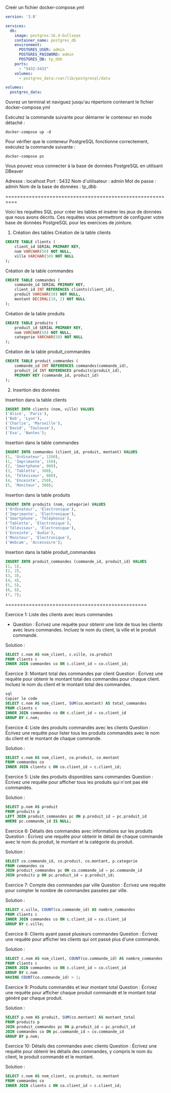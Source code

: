 
Creér un fichier docker-compose.yml

```yaml
version: '3.8'

services:
  db:
    image: postgres:16.4-bullseye
    container_name: postgres_db
    environment:
      POSTGRES_USER: admin
      POSTGRES_PASSWORD: admin
      POSTGRES_DB: tp_dbb
    ports:
      - "5432:5432"
    volumes:
      - postgres_data:/var/lib/postgresql/data

volumes:
  postgres_data:
```

Ouvrez un terminal et naviguez jusqu'au répertoire contenant le fichier docker-compose.yml

Exécutez la commande suivante pour démarrer le conteneur en mode détaché :

```console
docker-compose up -d
```

Pour vérifier que le conteneur PostgreSQL fonctionne correctement, exécutez la commande suivante :

```console
docker-compose ps
```

Vous pouvez vous connecter à la base de données PostgreSQL en utilisant DBeaver

Adresse : localhost
Port : 5432
Nom d'utilisateur : admin
Mot de passe : admin
Nom de la base de données : tp_dbb


==========================================================

Voici les requêtes SQL pour créer les tables et insérer les jeux de données que nous avons décrits. Ces requêtes vous permettront de configurer votre base de données PostgreSQL pour les exercices de jointure.

1. Création des tables
Création de la table clients
```sql
CREATE TABLE clients (
    client_id SERIAL PRIMARY KEY,
    nom VARCHAR(50) NOT NULL,
    ville VARCHAR(50) NOT NULL
);
```

Création de la table commandes

```sql
CREATE TABLE commandes (
    commande_id SERIAL PRIMARY KEY,
    client_id INT REFERENCES clients(client_id),
    produit VARCHAR(50) NOT NULL,
    montant DECIMAL(10, 2) NOT NULL
);
```
Création de la table produits

```sql
CREATE TABLE produits (
    produit_id SERIAL PRIMARY KEY,
    nom VARCHAR(50) NOT NULL,
    categorie VARCHAR(50) NOT NULL
);
```
Création de la table produit_commandes

```sql
CREATE TABLE produit_commandes (
    commande_id INT REFERENCES commandes(commande_id),
    produit_id INT REFERENCES produits(produit_id),
    PRIMARY KEY (commande_id, produit_id)
);
```

2. Insertion des données

Insertion dans la table clients

```sql
INSERT INTO clients (nom, ville) VALUES
('Alice', 'Paris'),
('Bob', 'Lyon'),
('Charlie', 'Marseille'),
('David', 'Toulouse'),
('Eva', 'Nantes');
```

Insertion dans la table commandes

```sql
INSERT INTO commandes (client_id, produit, montant) VALUES
(1, 'Ordinateur', 1200),
(1, 'Imprimante', 150),
(2, 'Smartphone', 800),
(3, 'Tablette', 300),
(4, 'Téléviseur', 600),
(4, 'Enceinte', 250),
(5, 'Moniteur', 300);
```

Insertion dans la table produits

```sql
INSERT INTO produits (nom, categorie) VALUES
('Ordinateur', 'Électronique'),
('Imprimante', 'Électronique'),
('Smartphone', 'Téléphonie'),
('Tablette', 'Électronique'),
('Téléviseur', 'Électronique'),
('Enceinte', 'Audio'),
('Moniteur', 'Électronique'),
('Webcam', 'Accessoire');
```

Insertion dans la table produit_commandes

```sql
INSERT INTO produit_commandes (commande_id, produit_id) VALUES
(1, 1),
(2, 2),
(3, 3),
(4, 4),
(5, 5),
(6, 6),
(7, 7);
```



================================================


Exercice 1: Liste des clients avec leurs commandes

- Question : Écrivez une requête pour obtenir une liste de tous les clients avec leurs commandes. Incluez le nom du client, la ville et le produit commandé.

Solution :

```sql
SELECT c.nom AS nom_client, c.ville, co.produit
FROM clients c
INNER JOIN commandes co ON c.client_id = co.client_id;
```

Exercice 3: Montant total des commandes par client
Question : Écrivez une requête pour obtenir le montant total des commandes pour chaque client. Incluez le nom du client et le montant total des commandes.

```sql
sql
Copier le code
SELECT c.nom AS nom_client, SUM(co.montant) AS total_commandes
FROM clients c
INNER JOIN commandes co ON c.client_id = co.client_id
GROUP BY c.nom;
```

Exercice 4: Liste des produits commandés avec les clients
Question : Écrivez une requête pour lister tous les produits commandés avec le nom du client et le montant de chaque commande.

Solution :

```sql
SELECT c.nom AS nom_client, co.produit, co.montant
FROM commandes co
INNER JOIN clients c ON co.client_id = c.client_id;
```

Exercice 5: Liste des produits disponibles sans commandes
Question : Écrivez une requête pour afficher tous les produits qui n'ont pas été commandés.

Solution :

```sql
SELECT p.nom AS produit
FROM produits p
LEFT JOIN produit_commandes pc ON p.produit_id = pc.produit_id
WHERE pc.commande_id IS NULL;
```

Exercice 6: Détails des commandes avec informations sur les produits
Question : Écrivez une requête pour obtenir le détail de chaque commande avec le nom du produit, le montant et la catégorie du produit.

Solution :

```sql
SELECT co.commande_id, co.produit, co.montant, p.categorie
FROM commandes co
JOIN produit_commandes pc ON co.commande_id = pc.commande_id
JOIN produits p ON pc.produit_id = p.produit_id;
```

Exercice 7: Compte des commandes par ville
Question : Écrivez une requête pour compter le nombre de commandes passées par ville.

Solution :

```sql
SELECT c.ville, COUNT(co.commande_id) AS nombre_commandes
FROM clients c
INNER JOIN commandes co ON c.client_id = co.client_id
GROUP BY c.ville;
```

Exercice 8: Clients ayant passé plusieurs commandes
Question : Écrivez une requête pour afficher les clients qui ont passé plus d'une commande.

Solution :

```sql
SELECT c.nom AS nom_client, COUNT(co.commande_id) AS nombre_commandes
FROM clients c
INNER JOIN commandes co ON c.client_id = co.client_id
GROUP BY c.nom
HAVING COUNT(co.commande_id) > 1;
```

Exercice 9: Produits commandés et leur montant total
Question : Écrivez une requête pour afficher chaque produit commandé et le montant total généré par chaque produit.

Solution :

```sql
SELECT p.nom AS produit, SUM(co.montant) AS montant_total
FROM produits p
JOIN produit_commandes pc ON p.produit_id = pc.produit_id
JOIN commandes co ON pc.commande_id = co.commande_id
GROUP BY p.nom;
```

Exercice 10: Détails des commandes avec clients
Question : Écrivez une requête pour obtenir les détails des commandes, y compris le nom du client, le produit commandé et le montant.

Solution :

```sql
SELECT c.nom AS nom_client, co.produit, co.montant
FROM commandes co
INNER JOIN clients c ON co.client_id = c.client_id;
```



